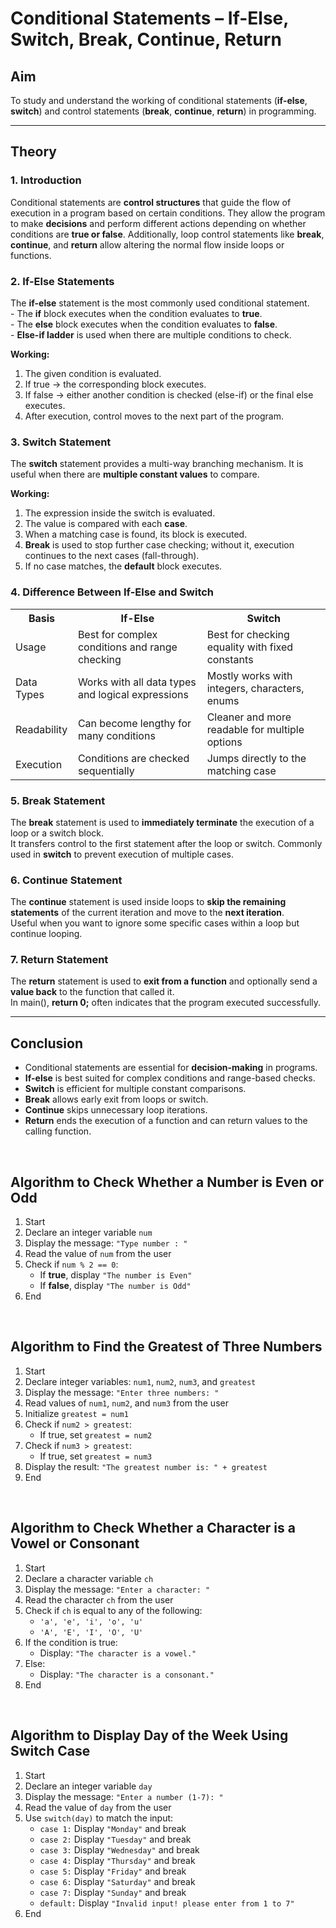 <h1>Conditional Statements – If-Else, Switch, Break, Continue, Return</h1>

<h2>Aim</h2>
<p>To study and understand the working of conditional statements (<b>if-else</b>, <b>switch</b>) and control statements (<b>break</b>, <b>continue</b>, <b>return</b>) in programming.</p>

<hr>

<h2>Theory</h2>

<h3>1. Introduction</h3>
<p>
Conditional statements are <b>control structures</b> that guide the flow of execution in a program based on certain conditions.  
They allow the program to make <b>decisions</b> and perform different actions depending on whether conditions are <b>true or false</b>.  
Additionally, loop control statements like <b>break</b>, <b>continue</b>, and <b>return</b> allow altering the normal flow inside loops or functions.
</p>

<h3>2. If-Else Statements</h3>
<p>
The <b>if-else</b> statement is the most commonly used conditional statement.<br>
- The <b>if</b> block executes when the condition evaluates to <b>true</b>.<br>
- The <b>else</b> block executes when the condition evaluates to <b>false</b>.<br>
- <b>Else-if ladder</b> is used when there are multiple conditions to check.
</p>

<p><b>Working:</b></p>
<ol>
  <li>The given condition is evaluated.</li>
  <li>If true → the corresponding block executes.</li>
  <li>If false → either another condition is checked (else-if) or the final else executes.</li>
  <li>After execution, control moves to the next part of the program.</li>
</ol>

<h3>3. Switch Statement</h3>
<p>
The <b>switch</b> statement provides a multi-way branching mechanism. It is useful when there are <b>multiple constant values</b> to compare.
</p>

<p><b>Working:</b></p>
<ol>
  <li>The expression inside the switch is evaluated.</li>
  <li>The value is compared with each <b>case</b>.</li>
  <li>When a matching case is found, its block is executed.</li>
  <li><b>Break</b> is used to stop further case checking; without it, execution continues to the next cases (fall-through).</li>
  <li>If no case matches, the <b>default</b> block executes.</li>
</ol>

<h3>4. Difference Between If-Else and Switch</h3>
<table>
  <tr>
    <th>Basis</th>
    <th>If-Else</th>
    <th>Switch</th>
  </tr>
  <tr>
    <td>Usage</td>
    <td>Best for complex conditions and range checking</td>
    <td>Best for checking equality with fixed constants</td>
  </tr>
  <tr>
    <td>Data Types</td>
    <td>Works with all data types and logical expressions</td>
    <td>Mostly works with integers, characters, enums</td>
  </tr>
  <tr>
    <td>Readability</td>
    <td>Can become lengthy for many conditions</td>
    <td>Cleaner and more readable for multiple options</td>
  </tr>
  <tr>
    <td>Execution</td>
    <td>Conditions are checked sequentially</td>
    <td>Jumps directly to the matching case</td>
  </tr>
</table>

<h3>5. Break Statement</h3>
<p>
The <b>break</b> statement is used to <b>immediately terminate</b> the execution of a loop or a switch block.<br>
It transfers control to the first statement after the loop or switch. Commonly used in <b>switch</b> to prevent execution of multiple cases.
</p>

<h3>6. Continue Statement</h3>
<p>
The <b>continue</b> statement is used inside loops to <b>skip the remaining statements</b> of the current iteration and move to the <b>next iteration</b>.<br>
Useful when you want to ignore some specific cases within a loop but continue looping.
</p>

<h3>7. Return Statement</h3>
<p>
The <b>return</b> statement is used to <b>exit from a function</b> and optionally send a <b>value back</b> to the function that called it.<br>
In main(), <b>return 0;</b> often indicates that the program executed successfully.
</p>

<hr>

<h2>Conclusion</h2>
<ul>
  <li>Conditional statements are essential for <b>decision-making</b> in programs.</li>
  <li><b>If-else</b> is best suited for complex conditions and range-based checks.</li>
  <li><b>Switch</b> is efficient for multiple constant comparisons.</li>
  <li><b>Break</b> allows early exit from loops or switch.</li>
  <li><b>Continue</b> skips unnecessary loop iterations.</li>
  <li><b>Return</b> ends the execution of a function and can return values to the calling function.</li>
</ul>
<br>
<h2>Algorithm to Check Whether a Number is Even or Odd</h2>

<ol>
  <li>Start</li>
  <li>Declare an integer variable <code>num</code></li>
  <li>Display the message: <code>"Type number : "</code></li>
  <li>Read the value of <code>num</code> from the user</li>
  <li>Check if <code>num % 2 == 0</code>:
    <ul>
      <li>If <strong>true</strong>, display <code>"The number is Even"</code></li>
      <li>If <strong>false</strong>, display <code>"The number is Odd"</code></li>
    </ul>
  </li>
  <li>End</li>
</ol>
<br>
<h2>Algorithm to Find the Greatest of Three Numbers</h2>

<ol>
  <li>Start</li>
  <li>Declare integer variables: <code>num1</code>, <code>num2</code>, <code>num3</code>, and <code>greatest</code></li>
  <li>Display the message: <code>"Enter three numbers: "</code></li>
  <li>Read values of <code>num1</code>, <code>num2</code>, and <code>num3</code> from the user</li>
  <li>Initialize <code>greatest = num1</code></li>
  <li>Check if <code>num2 > greatest</code>:
    <ul>
      <li>If true, set <code>greatest = num2</code></li>
    </ul>
  </li>
  <li>Check if <code>num3 > greatest</code>:
    <ul>
      <li>If true, set <code>greatest = num3</code></li>
    </ul>
  </li>
  <li>Display the result: <code>"The greatest number is: " + greatest</code></li>
  <li>End</li>
</ol>
<br>
<h2>Algorithm to Check Whether a Character is a Vowel or Consonant</h2>

<ol>
  <li>Start</li>
  <li>Declare a character variable <code>ch</code></li>
  <li>Display the message: <code>"Enter a character: "</code></li>
  <li>Read the character <code>ch</code> from the user</li>
  <li>Check if <code>ch</code> is equal to any of the following:
    <ul>
      <li><code>'a', 'e', 'i', 'o', 'u'</code></li>
      <li><code>'A', 'E', 'I', 'O', 'U'</code></li>
    </ul>
  </li>
  <li>If the condition is true:
    <ul>
      <li>Display: <code>"The character is a vowel."</code></li>
    </ul>
  </li>
  <li>Else:
    <ul>
      <li>Display: <code>"The character is a consonant."</code></li>
    </ul>
  </li>
  <li>End</li>
</ol>
<br>
<h2>Algorithm to Display Day of the Week Using Switch Case</h2>

<ol>
  <li>Start</li>
  <li>Declare an integer variable <code>day</code></li>
  <li>Display the message: <code>"Enter a number (1-7): "</code></li>
  <li>Read the value of <code>day</code> from the user</li>
  <li>Use <code>switch(day)</code> to match the input:
    <ul>
      <li><code>case 1:</code> Display <code>"Monday"</code> and break</li>
      <li><code>case 2:</code> Display <code>"Tuesday"</code> and break</li>
      <li><code>case 3:</code> Display <code>"Wednesday"</code> and break</li>
      <li><code>case 4:</code> Display <code>"Thursday"</code> and break</li>
      <li><code>case 5:</code> Display <code>"Friday"</code> and break</li>
      <li><code>case 6:</code> Display <code>"Saturday"</code> and break</li>
      <li><code>case 7:</code> Display <code>"Sunday"</code> and break</li>
      <li><code>default:</code> Display <code>"Invalid input! please enter from 1 to 7"</code></li>
    </ul>
  </li>
  <li>End</li>
</ol>

